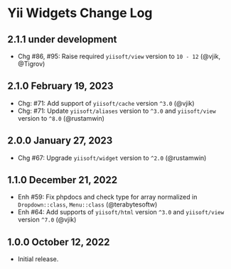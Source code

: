 # Yii Widgets Change Log

## 2.1.1 under development

- Chg #86, #95: Raise required `yiisoft/view` version to `10 - 12` (@vjik, @Tigrov)

## 2.1.0 February 19, 2023

- Chg: #71: Add support of `yiisoft/cache` version `^3.0` (@vjik)
- Chg: #71: Update `yiisoft/aliases` version to `^3.0` and `yiisoft/view` version to `^8.0` (@rustamwin)

## 2.0.0 January 27, 2023

- Chg #67: Upgrade `yiisoft/widget` version to `^2.0` (@rustamwin)

## 1.1.0 December 21, 2022

- Enh #59: Fix phpdocs and check type for array normalized in `Dropdown::class`, `Menu::class` (@terabytesoftw)
- Enh #64: Add supports of `yiisoft/html` version `^3.0` and `yiisoft/view` version `^7.0` (@vjik)

## 1.0.0 October 12, 2022

- Initial release.
